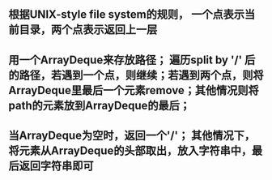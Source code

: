 ## 根据UNIX-style file system的规则， 一个点表示当前目录，两个点表示返回上一层

## 用一个ArrayDeque来存放路径； 遍历split by '/' 后的路径，若遇到一个点，则继续；若遇到两个点，则将ArrayDeque里最后一个元素remove；其他情况则将path的元素放到ArrayDeque的最后；

## 当ArrayDeque为空时，返回一个'/'； 其他情况下，将元素从ArrayDeque的头部取出，放入字符串中，最后返回字符串即可